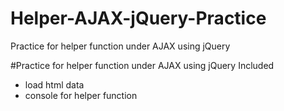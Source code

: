 # Helper-AJAX-jQuery-Practice
Practice for helper function under AJAX using jQuery

#Practice for helper function under AJAX using jQuery Included
- load html data
- console for helper function
